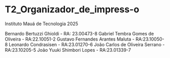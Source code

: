 # T2_Organizador_de_impress-o
Instituto Mauá de Tecnologia 2025

Bernardo Bertuzzi Ghioldi - RA: 23.00473-8
Gabriel Tembra Gomes de Oliveira - RA:22.10051-2 
Gustavo Fernandes Arantes Maluta - RA:23.10050-8 
Leonardo Condrasisen - RA:23.01270-6 
João Carlos de Oliveira Serrano - RA:23.10205-5 
João Yuuki Shimbori Lopes - RA:23.01339-7
